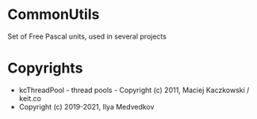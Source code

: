 # CommonUtils
Set of Free Pascal units, used in several projects
# Copyrights
* kcThreadPool - thread pools - Copyright (c) 2011, Maciej Kaczkowski / keit.co
* Copyright (c) 2019-2021, Ilya Medvedkov
